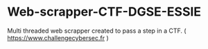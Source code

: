 # Web-scrapper-CTF-DGSE-ESSIE
Multi threaded web scrapper created to pass a step in a CTF. ( https://www.challengecybersec.fr )
